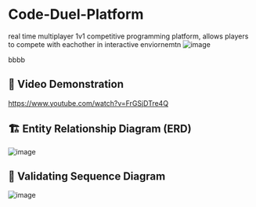 # Code-Duel-Platform
real time multiplayer 1v1 competitive programming platform, allows players to compete with eachother in interactive enviornemtn 
![image](https://github.com/user-attachments/assets/96535376-4c89-4f7b-b6a4-967827028810)

bbbb

## 🎥 Video Demonstration 
https://www.youtube.com/watch?v=FrGSjDTre4Q

## 🏗️ Entity Relationship Diagram (ERD)
![image](https://github.com/user-attachments/assets/9a8a6ca8-928f-454e-a3b9-a1c96fe3faaa)

## 🔄 Validating Sequence Diagram
![image](https://github.com/user-attachments/assets/b7c6a847-6214-4410-a1bd-e3f4f2dd08a1)

